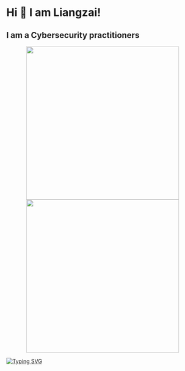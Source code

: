 
# Hi 👋 I am Liangzai! 
I am a Cybersecurity practitioners
---

<p align="center">
  <img src="https://github-readme-stats.vercel.app/api?username=liangzai-ff&show_icons=true&theme=bear" width="400">
  <img src="https://github-readme-streak-stats.herokuapp.com?user=liangzai-ff&theme=dark&hide_border=true" width="400">
</p>
<a href="https://git.io/typing-svg"><img src="https://readme-typing-svg.demolab.com?font=Fira+Code&pause=1000&color=F72C2C&background=FF4C4200&width=435&lines=%E6%98%A5%E9%A3%8E%E8%8B%A5%E6%9C%89%E6%80%9C%E8%8A%B1%E6%84%8F+%E5%8F%AF%E5%90%A6%E8%AE%B8%E6%88%91%E5%86%8D%E5%B0%91%E5%B9%B4%EF%BC%81" alt="Typing SVG" /></a>
